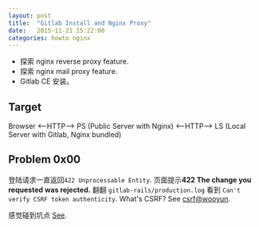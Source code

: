 ```yaml
---
layout: post
title:  "Gitlab Install and Nginx Proxy"
date:   2015-11-21 15:22:00
categories: howto nginx
---
```


- 探索 nginx reverse proxy feature.
- 探索 nginx mail proxy feature.
- Gitlab CE 安装。

## Target
Browser <--HTTP--> PS (Public Server with Nginx) <--HTTP--> LS (Local Server with Gitlab, Nginx bundled)

## Problem 0x00
登陆请求一直返回`422 Unprocessable Entity`. 页面提示**422 The change you requested was rejected.**
翻翻 `gitlab-rails/production.log` 看到 `Can't verify CSRF token authenticity`. What's CSRF? See [csrf@wooyun](http://wiki.wooyun.org/web:csrf).

感觉碰到坑点 [See](https://gitlab.com/gitlab-org/gitlab-ce/issues/1511).



